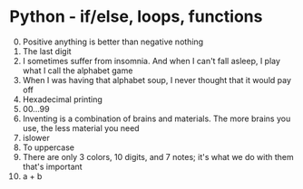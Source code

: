 # Python - if/else, loops, functions
 0. Positive anything is better than negative nothing 
 1. The last digit 
2. I sometimes suffer from insomnia. And when I can't fall asleep, I play what I call the alphabet game 
 3. When I was having that alphabet soup, I never thought that it would pay off 
 4. Hexadecimal printing 
 5. 00...99 
6. Inventing is a combination of brains and materials. The more brains you use, the less material you need
7. islower
8. To uppercase 
9. There are only 3 colors, 10 digits, and 7 notes; it's what we do with them that's important 
10. a + b 
